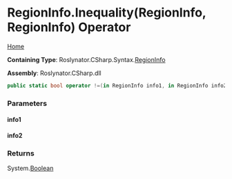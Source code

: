 <a name="_top"></a>

# RegionInfo\.Inequality\(RegionInfo, RegionInfo\) Operator

[Home](../../../../../README.md#_top)

**Containing Type**: Roslynator\.CSharp\.Syntax\.[RegionInfo](../README.md#_top)

**Assembly**: Roslynator\.CSharp\.dll

```csharp
public static bool operator !=(in RegionInfo info1, in RegionInfo info2)
```

### Parameters

#### info1

#### info2

### Returns

System\.[Boolean](https://docs.microsoft.com/en-us/dotnet/api/system.boolean)

